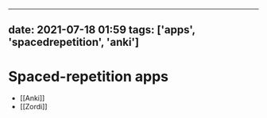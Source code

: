 ------
date: 2021-07-18 01:59
tags: ['apps', 'spacedrepetition', 'anki']
-----

# Spaced-repetition apps

- [[Anki]]
- [[Zordi]]


